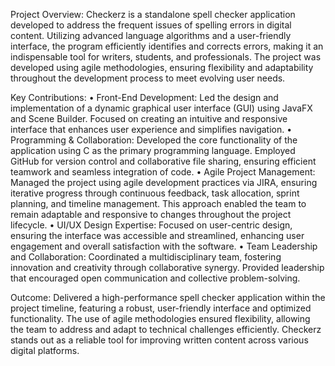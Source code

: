 Project Overview:
Checkerz is a standalone spell checker application developed to address the frequent issues of spelling errors in digital content. Utilizing advanced language algorithms and a 
user-friendly interface, the program efficiently identifies and corrects errors, making it an indispensable tool for writers, students, and professionals. 
The project was developed using agile methodologies, ensuring flexibility and adaptability throughout the development process to meet evolving user needs.

Key Contributions:
•	Front-End Development: Led the design and implementation of a dynamic graphical user interface (GUI) using JavaFX and Scene Builder. 
Focused on creating an intuitive and responsive interface that enhances user experience and simplifies navigation.
•	Programming & Collaboration: Developed the core functionality of the application using C as the primary programming language. 
Employed GitHub for version control and collaborative file sharing, ensuring efficient teamwork and seamless integration of code.
•	Agile Project Management: Managed the project using agile development practices via JIRA, ensuring iterative progress through continuous feedback, task allocation, sprint planning, and timeline management. 
This approach enabled the team to remain adaptable and responsive to changes throughout the project lifecycle.
•	UI/UX Design Expertise: Focused on user-centric design, ensuring the interface was accessible and streamlined, enhancing user engagement and overall satisfaction with the software.
•	Team Leadership and Collaboration: Coordinated a multidisciplinary team, fostering innovation and creativity through collaborative synergy. 
Provided leadership that encouraged open communication and collective problem-solving.

Outcome:
Delivered a high-performance spell checker application within the project timeline, featuring a robust, user-friendly interface and optimized functionality. 
The use of agile methodologies ensured flexibility, allowing the team to address and adapt to technical challenges efficiently. Checkerz stands out as a reliable tool 
for improving written content across various digital platforms.

